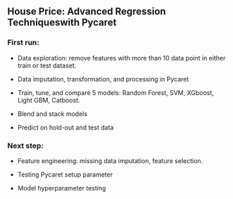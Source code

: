 ## House Price: Advanced Regression Techniqueswith Pycaret

### First run:

- Data exploration: remove features with more than 10 data point in either train or test dataset.

- Data imputation, transformation, and processing in Pycaret

- Train, tune, and compare 5 models: Random Forest, SVM, XGboost, Light GBM, Catboost.

- Blend and stack models

- Predict on hold-out and test data

### Next step:

- Feature engineering: missing data imputation, feature selection.

- Testing Pycaret setup parameter

- Model hyperparameter testing
